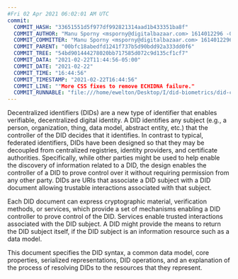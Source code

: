 ```yaml
---
#Fri 02 Apr 2021 06:02:01 AM UTC
commit:
  COMMIT_HASH: "33651551d5f977df992821314aad1b433351ba8f"
  COMMIT_AUTHOR: "Manu Sporny <msporny@digitalbazaar.com> 1614012296 -0500"
  COMMIT_COMMITTER: "Manu Sporny <msporny@digitalbazaar.com> 1614012296 -0500"
  COMMIT_PARENT: "00bfc18abedfd1241f737b5d90bdd92a333dd0f6"
  COMMIT_TREE: "54bd901444278020bb717585d072c9d135cf1cf7"
  COMMIT_DATA: "2021-02-22T11:44:56-05:00"
  COMMIT_DATE: "2021-02-22"
  COMMIT_TIME: "16:44:56"
  COMMIT_TIMESTAMP: "2021-02-22T16:44:56"
  COMMIT_LINE: ""More CSS fixes to remove ECHIDNA failure."
  COMMIT_RUNNABLE: "file:///home/ewelton/Desktop/I/did-biometrics/did-core-dataset/analysis/gitinfo/33651551d5f977df992821314aad1b433351ba8f/snapshot/index.html"
---
```


<section id="abstract">
<p>
<a>Decentralized identifiers</a> (DIDs) are a new type of identifier that
enables verifiable, decentralized digital identity. A <a>DID</a> identifies any
subject (e.g., a person, organization, thing, data model, abstract entity, etc.)
that the controller of the <a>DID</a> decides that it identifies. In contrast to
typical, federated identifiers, <a>DIDs</a> have been designed so that they may
be decoupled from centralized registries, identity providers, and certificate
authorities. Specifically, while other parties might be used to help enable the
discovery of information related to a <a>DID</a>, the design enables the
controller of a <a>DID</a> to prove control over it without requiring permission
from any other party. <a>DIDs</a> are <a>URIs</a> that associate a <a>DID
subject</a> with a <a>DID document</a> allowing trustable interactions
associated with that subject.
    </p>
<p>
Each <a>DID document</a> can express cryptographic material, <a>verification
methods</a>, or <a>services</a>, which provide a set of mechanisms enabling a
<a>DID controller</a> to prove control of the <a>DID</a>. <a>Services</a> enable
trusted interactions associated with the <a>DID subject</a>. A <a>DID</a> might
provide the means to return the <a>DID subject</a> itself, if the <a>DID
subject</a> is an information resource such as a data model.
    </p>
<p>
This document specifies the DID syntax, a common data model, core properties,
serialized representations, DID operations, and an explanation of the process
of resolving DIDs to the resources that they represent.
    </p>
</section>
